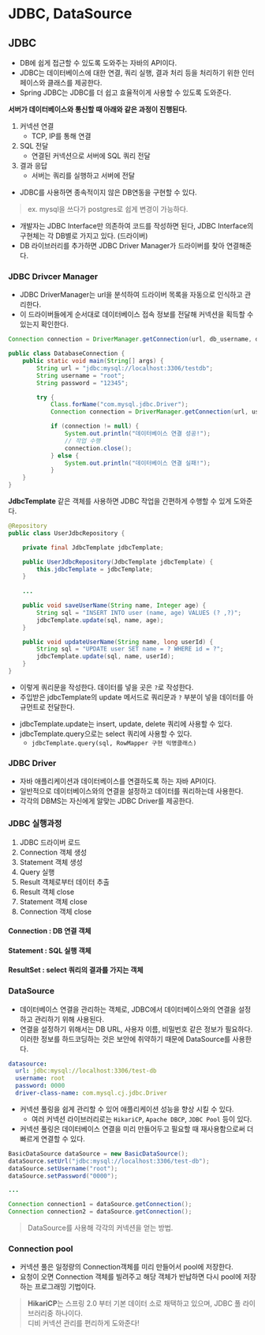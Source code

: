 # JDBC, DataSource

## JDBC
- DB에 쉽게 접근할 수 있도록 도와주는 자바의 API이다.
- JDBC는 데이터베이스에 대한 연결, 쿼리 실행, 결과 처리 등을 처리하기 위한 인터페이스와 클래스를 제공한다.
- Spring JDBC는 JDBC를 더 쉽고 효율적이게 사용할 수 있도록 도와준다.


**서버가 데이터베이스와 통신할 때 아래와 같은 과정이 진행된다.**
1. 커넥션 연결
    - TCP, IP를 통해 연결
2. SQL 전달
    - 연결된 커넥션으로 서버에 SQL 쿼리 전달
3. 결과 응답
    - 서버는 쿼리를 실행하고 서버에 전달

* JDBC를 사용하면 종속적이지 않은 DB연동을 구현할 수 있다.
> ex. mysql을 쓰다가 postgres로 쉽게 변경이 가능하다.

- 개발자는 JDBC Interface만 의존하여 코드를 작성하면 된다,
 JDBC Interface의 구현체는 각 DB별로 가지고 있다. (드라이버)
- DB 라이브러리를 추가하면 JDBC Driver Manager가 드라이버를 찾아 연결해준다.

### JDBC Drivcer Manager
- JDBC DriverManager는 url을 분석하여 드라이버 목록을 자동으로 인식하고 관리한다.
- 이 드라이버들에게 순서대로 데이터베이스 접속 정보를 전달해 커넥션을 획득할 수 있는지 확인한다.

```java
Connection connection = DriverManager.getConnection(url, db_username, db_password);
```

```java
public class DatabaseConnection {
    public static void main(String[] args) {
        String url = "jdbc:mysql://localhost:3306/testdb"; 
        String username = "root"; 
        String password = "12345"; 

        try {
            Class.forName("com.mysql.jdbc.Driver");
            Connection connection = DriverManager.getConnection(url, username, password);

            if (connection != null) {
                System.out.println("데이터베이스 연결 성공!");
                // 작업 수행
                connection.close();
            } else {
                System.out.println("데이터베이스 연결 실패!");
            }
    }
}
```

**JdbcTemplate** 같은 객체를 사용하면 JDBC 작업을 간편하게 수행할 수 있게 도와준다.

```java
@Repository
public class UserJdbcRepository {

    private final JdbcTemplate jdbcTemplate;

    public UserJdbcRepository(JdbcTemplate jdbcTemplate) {
        this.jdbcTemplate = jdbcTemplate;
    }
    
    ...

    public void saveUserName(String name, Integer age) {
        String sql = "INSERT INTO user (name, age) VALUES (? ,?)";
        jdbcTemplate.update(sql, name, age);
    }

    public void updateUserName(String name, long userId) {
        String sql = "UPDATE user SET name = ? WHERE id = ?";
        jdbcTemplate.update(sql, name, userId);
    }
}
```

- 이렇게 쿼리문을 작성한다. 데이터를 넣을 곳은 `?`로 작성한다. 
- 주입받은 jdbcTemplate의 update 메서드로 쿼리문과 `?` 부분이 넣을 데이터를 아규먼트로 전달한다.

* jdbcTemplate.update는 insert, update, delete 쿼리에 사용할 수 있다.
* jdbcTemplate.query으로는 select 쿼리에 사용할 수 있다.
  - ```jdbcTemplate.query(sql, RowMapper 구현 익명클래스)```

### JDBC Driver
- 자바 애플리케이션과 데이터베이스를 연결하도록 하는 자바 API이다.
- 일반적으로 데이터베이스와의 연결을 설정하고 데이터를 쿼리하는데 사용한다.
- 각각의 DBMS는 자신에게 알맞는 JDBC Driver를 제공한다.

### JDBC 실행과정
1. JDBC 드라이버 로드
2. Connection 객체 생성
3. Statement 객체 생성
4. Query 실행
5. Result 객체로부터 데이터 추출
6. Result 객체 close
7. Statement 객체 close
8. Connection 객체 close

#### Connection : DB 연결 객체
#### Statement : SQL 실행 객체
#### ResultSet : select 쿼리의 결과를 가지는 객체


### DataSource
- 데이터베이스 연결을 관리하는 객체로, JDBC에서 데이터베이스와의 연결을 설정하고 관리하기 위해 사용된다.
- 연결을 설정하기 위해서는 DB URL, 사용자 이름, 비밀번호 같은 정보가 필요하다.
이러한 정보를 하드코딩하는 것은 보안에 취약하기 때문에 DataSource를 사용한다.

```yml
datasource:
  url: jdbc:mysql://localhost:3306/test-db
  username: root
  password: 0000
  driver-class-name: com.mysql.cj.jdbc.Driver
```

- 커넥션 풀링을 쉽게 관리할 수 있어 애플리케이션 성능을 향상 시킬 수 있다.
  - 여러 커넥션 라이브러리로는 `HikariCP`, `Apache DBCP`, `JDBC Pool` 등이 있다. 
-  커넥션 풀링은 데이터베이스 연결을 미리 만들어두고 필요할 때 재사용함으로써 더 빠르게 연결할 수 있다.

```java
BasicDataSource dataSource = new BasicDataSource();
dataSource.setUrl("jdbc:mysql://localhost:3306/test-db");
dataSource.setUsername("root");
dataSource.setPassword("0000");

...

Connection connection1 = dataSource.getConnection();
Connection connection2 = dataSource.getConnection();
```

> DataSource를 사용해 각각의 커넥션을 얻는 방법.

### Connection pool
- 커넥션 풀은 일정량의 Connection객체를 미리 만들어서 pool에 저장한다.
- 요청이 오면 Connection 객체를 빌려주고 해당 객체가 반납하면 다시 pool에 저장하는 프로그래밍 기법이다.

> **HikariCP**는 스프링 2.0 부터 기본 데이터 소로 채택하고 있으며, JDBC 풀 라이브러리중 하나이다.    
> 디비 커넥션 관리를 편리하게 도와준다!
